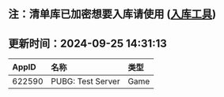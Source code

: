 ## 注：清单库已加密想要入库请使用 ([入库工具](https://github.com/BlankTMing/ManifestAutoUpdate/releases))

## 更新时间：2024-09-25 14:31:13
| AppID | 名称 | 类型  |
| :-------------------- | :----------------------------- | :----------- |
| 622590 | PUBG: Test Server| Game |
